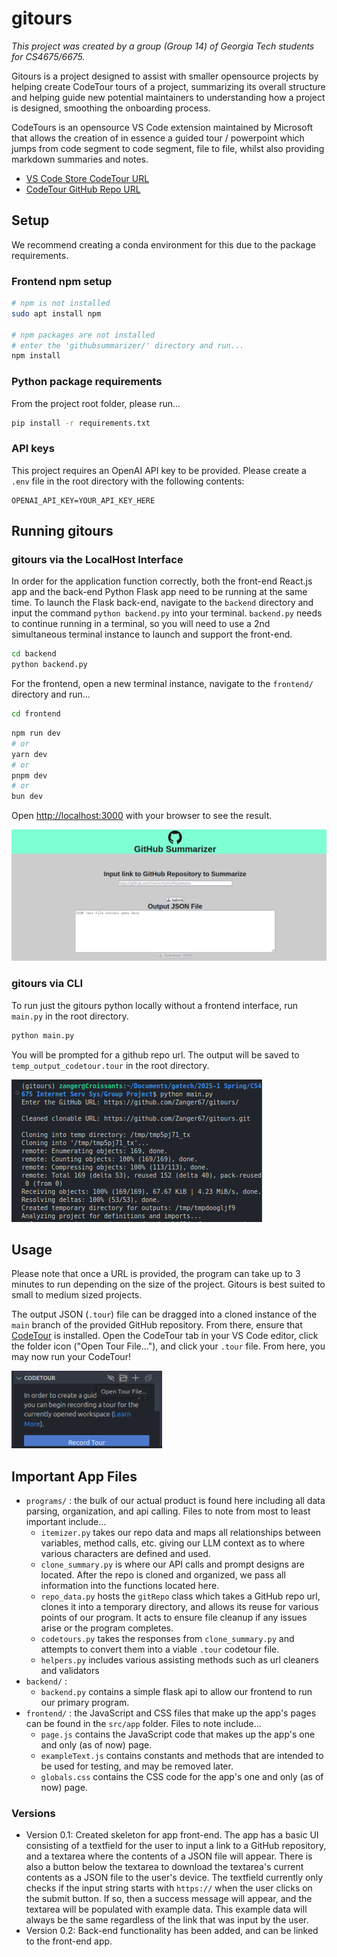 # gitours

_This project was created by a group (Group 14) of Georgia Tech students for CS4675/6675._

Gitours is a project designed to assist with smaller opensource projects by helping create CodeTour tours of a project, summarizing its overall structure and helping guide new potential maintainers to understanding how a project is designed, smoothing the onboarding process.

CodeTours is an opensource VS Code extension maintained by Microsoft that allows the creation of in essence a guided tour / powerpoint which jumps from code segment to code segment, file to file, whilst also providing markdown summaries and notes.

-   [VS Code Store CodeTour URL](https://marketplace.visualstudio.com/items?itemName=vsls-contrib.codetour)
-   [CodeTour GitHub Repo URL](https://github.com/microsoft/codetour)

## Setup

We recommend creating a conda environment for this due to the package requirements.

### Frontend npm setup

```bash
# npm is not installed
sudo apt install npm

# npm packages are not installed
# enter the 'githubsummarizer/' directory and run...
npm install
```

### Python package requirements

From the project root folder, please run...

```bash
pip install -r requirements.txt
```

### API keys

This project requires an OpenAI API key to be provided. Please create a `.env` file in the root directory with the following contents:

```env
OPENAI_API_KEY=YOUR_API_KEY_HERE
```

## Running gitours

### gitours via the LocalHost Interface

In order for the application function correctly, both the front-end React.js app and the
back-end Python Flask app need to be running at the same time. To launch the Flask back-end,
navigate to the `backend` directory and input the command `python backend.py` into your
terminal. `backend.py` needs to continue running in a terminal, so you will need to use
a 2nd simultaneous terminal instance to launch and support the front-end.

```bash
cd backend
python backend.py
```

For the frontend, open a new terminal instance, navigate to the `frontend/` directory and run...

```bash
cd frontend
```

```bash
npm run dev
# or
yarn dev
# or
pnpm dev
# or
bun dev
```

Open [http://localhost:3000](http://localhost:3000) with your browser to see the result.

![frontend_gitours](images/frontend.png)

### gitours via CLI

To run just the gitours python locally without a frontend interface, run `main.py` in the root directory.

```bash
python main.py
```

You will be prompted for a github repo url. The output will be saved to `temp_output_codetour.tour` in the root directory.

![gitours_cli_output](images/gitours_cli_output.png)

## Usage

Please note that once a URL is provided, the program can take up to 3 minutes to run depending on the size of the project. Gitours is best suited to small to medium sized projects.

The output JSON (`.tour`) file can be dragged into a cloned instance of the `main` branch of the provided GitHub repository. From there, ensure that [CodeTour](https://marketplace.visualstudio.com/items?itemName=vsls-contrib.codetour) is installed. Open the CodeTour tab in your VS Code editor, click the folder icon ("Open Tour File..."), and click your `.tour` file. From here, you may now run your CodeTour!

![open_codetour_file](images/open_tour_file.png)

## Important App Files

-   `programs/` : the bulk of our actual product is found here including all data parsing, organization, and api calling. Files to note from most to least important include...
    -   `itemizer.py` takes our repo data and maps all relationships between variables, method calls, etc. giving our LLM context as to where various characters are defined and used.
    -   `clone_summary.py` is where our API calls and prompt designs are located. After the repo is cloned and organized, we pass all information into the functions located here.
    -   `repo_data.py` hosts the `gitRepo` class which takes a GitHub repo url, clones it into a temporary directory, and allows its reuse for various points of our program. It acts to ensure file cleanup if any issues arise or the program completes.
    -   `codetours.py` takes the responses from `clone_summary.py` and attempts to convert them into a viable `.tour` codetour file.
    -   `helpers.py` includes various assisting methods such as url cleaners and validators
-   `backend/` :
    -   `backend.py` contains a simple flask api to allow our frontend to run our primary program.
-   `frontend/` : the JavaScript and CSS files that make up the app's pages can be found in the `src/app` folder. Files to note include...
    -   `page.js` contains the JavaScript code that makes up the app's one and only (as of now) page.
    -   `exampleText.js` contains constants and methods that are intended to be used for testing, and may be removed later.
    -   `globals.css` contains the CSS code for the app's one and only (as of now) page.

### Versions

-   Version 0.1: Created skeleton for app front-end. The app has a basic UI consisting of a textfield for the user to input a link to a GitHub repository, and a textarea where the contents of a JSON file will appear. There is also a button below the textarea to download the textarea's current contents as a JSON file to the user's device. The textfield currently only checks if the input string starts with `https://` when the user clicks on the submit button. If so, then a success message will appear, and the textarea will be populated with example data. This example data will always be the same regardless of the link that was input by the user.
-   Version 0.2: Back-end functionality has been added, and can be linked to the front-end app.

